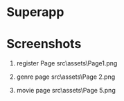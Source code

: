 # Superapp
# Screenshots

1. register Page
src\assets\Page1.png

2. genre page
src\assets\Page 2.png

3. movie page
src\assets\Page 5.png